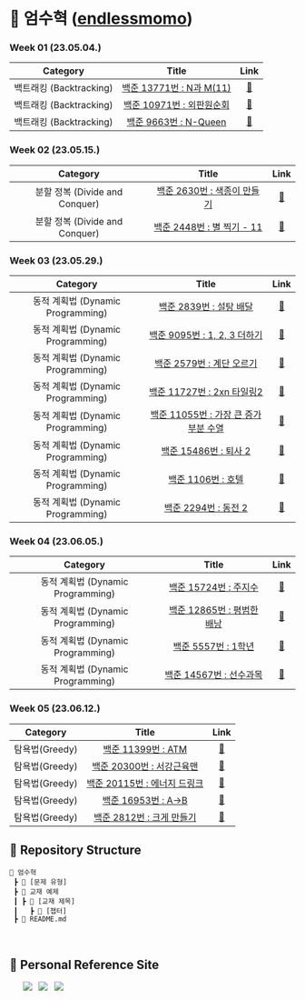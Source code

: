 # 🌱 엄수혁 ([endlessmomo](https://github.com/endlessmomo))

### Week 01 (23.05.04.)
| Category | Title | Link |
| :------: | :---: | :--: |
| 백트래킹 (Backtracking) | <a href="https://www.acmicpc.net/problem/15665">백준 13771번 : N과 M(11)</a> | <a href="https://github.com/sanghyuk2/Aim_To_Platinum/blob/main/%EC%97%84%EC%88%98%ED%98%81/%EB%B0%B1%ED%8A%B8%EB%9E%98%ED%82%B9(Backtracking)/BOJ_15665_N%EA%B3%BCM(11).java">🔗</a> |
| 백트래킹 (Backtracking) |  <a href="https://www.acmicpc.net/problem/10971">백준 10971번 : 외판원순회</a>  | <a href="https://github.com/sanghyuk2/Aim_To_Platinum/blob/main/%EC%97%84%EC%88%98%ED%98%81/%EB%B0%B1%ED%8A%B8%EB%9E%98%ED%82%B9(Backtracking)/BOJ_10971_%EC%99%B8%ED%8C%90%EC%9B%90%EC%88%9C%ED%9A%8C.java">🔗</a> |
| 백트래킹 (Backtracking) | <a href="https://www.acmicpc.net/problem/9663">백준 9663번 : N-Queen</a> | <a href="https://github.com/sanghyuk2/Aim_To_Platinum/blob/main/%EC%97%84%EC%88%98%ED%98%81/%EB%B0%B1%ED%8A%B8%EB%9E%98%ED%82%B9(Backtracking)/BOJ_9663_N-Queen.java">🔗</a> |

### Week 02 (23.05.15.)
| Category | Title | Link |
| :------: | :---: | :--: |
| 분할 정복 (Divide and Conquer) | <a href="https://www.acmicpc.net/problem/2630">백준 2630번 : 색종이 만들기</a> | <a href="https://www.google.com/">🔗</a> |
| 분할 정복 (Divide and Conquer) |  <a href="https://www.acmicpc.net/problem/2448">백준 2448번 : 별 찍기 - 11</a>  | <a href="https://www.google.com/">🔗</a> |

### Week 03 (23.05.29.)

|            Category            |                                     Title                                     |                   Link                   |
| :----------------------------: |:-----------------------------------------------------------------------------:| :--------------------------------------: |
| 동적 계획법 (Dynamic Programming) |      <a href="https://www.acmicpc.net/problem/2839">백준 2839번 : 설탕 배달</a>      | <a href="https://github.com/endlessmomo/Aim_To_Platinum/blob/main/%EC%97%84%EC%88%98%ED%98%81/%EB%8F%99%EC%A0%81%20%EA%B3%84%ED%9A%8D%EB%B2%95(Dynamic%20Programming)/BOJ_2839_%EC%84%A4%ED%83%95%EB%B0%B0%EB%8B%AC.java">🔗</a> |
| 동적 계획법 (Dynamic Programming) |   <a href="https://www.acmicpc.net/problem/9095">백준 9095번 : 1, 2, 3 더하기</a>   | <a href="https://github.com/endlessmomo/Aim_To_Platinum/blob/main/%EC%97%84%EC%88%98%ED%98%81/%EB%8F%99%EC%A0%81%20%EA%B3%84%ED%9A%8D%EB%B2%95(Dynamic%20Programming)/BOJ_9095_1%2C2%2C3%EB%8D%94%ED%95%98%EA%B8%B0.java">🔗</a> |
| 동적 계획법 (Dynamic Programming) |     <a href="https://www.acmicpc.net/problem/2579">백준 2579번 : 계단 오르기</a>      | <a href="https://github.com/endlessmomo/Aim_To_Platinum/blob/main/%EC%97%84%EC%88%98%ED%98%81/%EB%8F%99%EC%A0%81%20%EA%B3%84%ED%9A%8D%EB%B2%95(Dynamic%20Programming)/BOJ_2579_%EA%B3%84%EB%8B%A8%EC%98%A4%EB%A5%B4%EA%B8%B0.java">🔗</a> |
| 동적 계획법 (Dynamic Programming) |   <a href="https://www.acmicpc.net/problem/11727">백준 11727번 : 2xn 타일링2</a>    | <a href="https://github.com/endlessmomo/Aim_To_Platinum/blob/main/%EC%97%84%EC%88%98%ED%98%81/%EB%8F%99%EC%A0%81%20%EA%B3%84%ED%9A%8D%EB%B2%95(Dynamic%20Programming)/BOJ_11727_2xn%ED%83%80%EC%9D%BC%EB%A7%812.java">🔗</a> |
| 동적 계획법 (Dynamic Programming) | <a href="https://www.acmicpc.net/problem/11055">백준 11055번 : 가장 큰 증가 부분 수열</a> | <a href="https://github.com/endlessmomo/Aim_To_Platinum/blob/main/%EC%97%84%EC%88%98%ED%98%81/%EB%8F%99%EC%A0%81%20%EA%B3%84%ED%9A%8D%EB%B2%95(Dynamic%20Programming)/BOJ_11055_%EA%B0%80%EC%9E%A5%ED%81%B0%EC%A6%9D%EA%B0%80%ED%95%98%EB%8A%94%EB%B6%80%EB%B6%84%EC%88%98%EC%97%B4.java">🔗</a> |
| 동적 계획법 (Dynamic Programming) |     <a href="https://www.acmicpc.net/problem/15486">백준 15486번 : 퇴사 2</a>      | <a href="https://github.com/endlessmomo/Aim_To_Platinum/blob/main/%EC%97%84%EC%88%98%ED%98%81/%EB%8F%99%EC%A0%81%20%EA%B3%84%ED%9A%8D%EB%B2%95(Dynamic%20Programming)/BOJ_15486_%ED%87%B4%EC%82%AC2.java">🔗</a> |
| 동적 계획법 (Dynamic Programming) |       <a href="https://www.acmicpc.net/problem/1106">백준 1106번 : 호텔</a>        | <a href="https://github.com/endlessmomo/Aim_To_Platinum/blob/main/%EC%97%84%EC%88%98%ED%98%81/%EB%8F%99%EC%A0%81%20%EA%B3%84%ED%9A%8D%EB%B2%95(Dynamic%20Programming)/BOJ_1106_%ED%98%B8%ED%85%94.java">🔗</a> |
| 동적 계획법 (Dynamic Programming) |      <a href="https://www.acmicpc.net/problem/2294">백준 2294번 : 동전 2</a>       | <a href="https://github.com/endlessmomo/Aim_To_Platinum/blob/main/%EC%97%84%EC%88%98%ED%98%81/%EB%8F%99%EC%A0%81%20%EA%B3%84%ED%9A%8D%EB%B2%95(Dynamic%20Programming)/BOJ_2294_%EB%8F%99%EC%A0%842.java">🔗</a> |

### Week 04 (23.06.05.)
| Category | Title | Link |
| :------: | :---: | :--: |
| 동적 계획법 (Dynamic Programming) |      <a href="https://www.acmicpc.net/problem/15724">백준 15724번 : 주지수</a>      | <a href="https://github.com/endlessmomo/Aim_To_Platinum/blob/main/%EC%97%84%EC%88%98%ED%98%81/%EB%8F%99%EC%A0%81%20%EA%B3%84%ED%9A%8D%EB%B2%95(Dynamic%20Programming)/BOJ_15724_%EC%A3%BC%EC%A7%80%EC%88%98.java">🔗</a> |
| 동적 계획법 (Dynamic Programming) |    <a href="https://www.acmicpc.net/problem/12865">백준 12865번 : 평범한 배낭</a>     | <a href="https://github.com/endlessmomo/Aim_To_Platinum/blob/main/%EC%97%84%EC%88%98%ED%98%81/%EB%8F%99%EC%A0%81%20%EA%B3%84%ED%9A%8D%EB%B2%95(Dynamic%20Programming)/BOJ_12865_%ED%8F%89%EB%B2%94%ED%95%9C%20%EB%B0%B0%EB%82%AD.java">🔗</a> |
| 동적 계획법 (Dynamic Programming) |       <a href="https://www.acmicpc.net/problem/5557">백준 5557번 : 1학년</a>       | <a href="https://github.com/endlessmomo/Aim_To_Platinum/blob/main/%EC%97%84%EC%88%98%ED%98%81/%EB%8F%99%EC%A0%81%20%EA%B3%84%ED%9A%8D%EB%B2%95(Dynamic%20Programming)/BOJ_5557_1%ED%95%99%EB%85%84.java">🔗</a> |
| 동적 계획법 (Dynamic Programming) |      <a href="https://www.acmicpc.net/problem/14567">백준 14567번 : 선수과목</a>      | <a href="https://github.com/endlessmomo/Aim_To_Platinum/blob/main/%EC%97%84%EC%88%98%ED%98%81/%EB%8F%99%EC%A0%81%20%EA%B3%84%ED%9A%8D%EB%B2%95(Dynamic%20Programming)/BOJ_14567_%EC%84%A0%EC%88%98%EA%B3%BC%EB%AA%A9.java">🔗</a> |

### Week 05 (23.06.12.)

|    Category    |                                  Title                                  |                          Link                          |
| :------------: |:-----------------------------------------------------------------------:| :----------------------------------------------------: |
| 탐욕법(Greedy) |   <a href="https://www.acmicpc.net/problem/11399">백준 11399번 : ATM</a>   | <a href="https://github.com/endlessmomo/Aim_To_Platinum/blob/main/%EC%97%84%EC%88%98%ED%98%81/%ED%83%90%EC%9A%95%EB%B2%95(Greedy)/BOJ_11399_ATM.java">🔗</a> |
| 탐욕법(Greedy) |  <a href="https://www.acmicpc.net/problem/20300">백준 20300번 : 서강근육맨</a>  | <a href="https://github.com/endlessmomo/Aim_To_Platinum/blob/main/%EC%97%84%EC%88%98%ED%98%81/%ED%83%90%EC%9A%95%EB%B2%95(Greedy)/BOJ_20300_%EC%84%9C%EA%B0%95%EA%B7%BC%EC%9C%A1%EB%A7%A8.java">🔗</a>  |
| 탐욕법(Greedy) | <a href="https://www.acmicpc.net/problem/20115">백준 20115번 : 에너지 드링크</a> | <a href="https://github.com/endlessmomo/Aim_To_Platinum/blob/main/%EC%97%84%EC%88%98%ED%98%81/%ED%83%90%EC%9A%95%EB%B2%95(Greedy)/BOJ_20115_%EC%97%90%EB%84%88%EC%A7%80%20%EB%93%9C%EB%A7%81%ED%81%AC.java">🔗</a> |
| 탐욕법(Greedy) |  <a href="https://www.acmicpc.net/problem/16953">백준 16953번 : A->B</a>   | <a href="https://github.com/endlessmomo/Aim_To_Platinum/blob/main/%EC%97%84%EC%88%98%ED%98%81/%ED%83%90%EC%9A%95%EB%B2%95(Greedy)/BOJ_16953_A-B.java">🔗</a> |
| 탐욕법(Greedy) |  <a href="https://www.acmicpc.net/problem/2812">백준 2812번 : 크게 만들기</a>   | <a href="https://github.com/endlessmomo/Aim_To_Platinum/blob/main/%EC%97%84%EC%88%98%ED%98%81/%ED%83%90%EC%9A%95%EB%B2%95(Greedy)/BOJ_2812_%ED%81%AC%EA%B2%8C_%EB%A7%8C%EB%93%A4%EA%B8%B0.java">🔗</a> |
## 📍 Repository Structure

```
📂 엄수혁
 ┣ 📂 [문제 유형]
 ┣ 📂 교재 예제
 ┃ ┣ 📂 [교재 제목]
 ┃   ┣ 📂 [챕터]
 ┣ 📜 README.md
```
<br>

## 📍 Personal Reference Site
&nbsp;&nbsp;&nbsp;&nbsp;&nbsp; <a href="https://blog.naver.com/b1urrr"><img src="https://img.shields.io/badge/Naver-03C75A?style=for-the-badge&logo=naver&logoColor=white"></a> &nbsp; <a href="https://teal-floss-6e7.notion.site/Java-Syntax-and-Concepts-dc9253f0d556426e855ca129f54f9e61"><img src="https://img.shields.io./badge/Java-000000?style=for-the-badge&logo=notion&logoColor=white"></a> &nbsp; <a href="https://teal-floss-6e7.notion.site/Algorithm-56f55387bbff4430a6ea9df06187d9ab"><img src="https://img.shields.io./badge/Algorithm-000000?style=for-the-badge&logo=notion&logoColor=white"></a>
